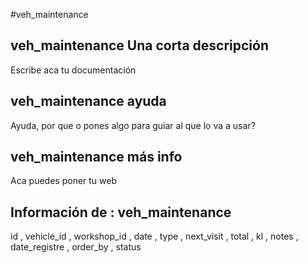 #veh_maintenance
## veh_maintenance Una corta descripción
Escribe aca tu documentación

## veh_maintenance ayuda
Ayuda, por que o pones algo para guiar al que lo va a usar?

## veh_maintenance más info
Aca puedes poner tu web

## Información de : veh_maintenance 
id , 
  vehicle_id , 
  workshop_id , 
  date , 
  type , 
  next_visit , 
  total , 
  kl , 
  notes , 
  date_registre , 
  order_by , 
  status 
  
